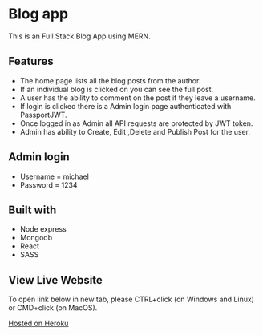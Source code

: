 # Blog app

 This is an Full Stack Blog App using MERN.
 
 ## Features
  * The home page lists all the blog posts from the author.
  * If an individual blog is clicked on you can see the full post.
  * A user has the ability to comment on the post if they leave a username.
  * If login is clicked there is a Admin login page authenticated with PassportJWT.
  * Once logged in as Admin all API requests are protected by JWT token.
  * Admin has ability to Create, Edit ,Delete and Publish Post for the user.
  
  
 ## Admin login
 * Username = michael
 * Password = 1234
 
 ## Built with
 * Node express
 * Mongodb
 * React
 * SASS

## View Live Website
To open link below in new tab, please CTRL+click (on Windows and Linux) or CMD+click (on MacOS).

[Hosted on Heroku](https://blog-react-node123.herokuapp.com/)

